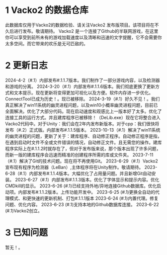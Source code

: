 # 1 Vacko2 的数据仓库
此数据库仅用于Vacko2的数据检验、请关注Vacko2 发布版项目。该项目将在不久后进行发布。敬请期待。
Vacko2 是一个连接了Github的半联网游戏，在这里你可以享受到前所未有的游戏加载速度以及清晰和迅速的文字提醒，它不会需要你太多空间。而它带来的欢乐是无可匹敌的。

# 2 更新日志
2024-4-2（#.1）内部发布#.1.1.7版本。我们制作了一部分游戏内容，以及检测器和游戏的分离。
2024-3-20（#.1）内部发布#.1.1.6版本。我们彻底更换了更新方式和文本提示。现在更新将变得更加可视化以及方便。软件内存进一步优化。ConnectTool已成为历史！。现已被移除。
2024-3-19（#.1）好久不见！。我们真正解决了win11系统的幽灵进程问题，以及win10小概率幽灵进程问题，目前已全面解决。优化了大部分代码。现在启动速度和观感比上一版本好了太多。优化了连接工具的运行方式。并且建库程序已被移除！（DeLib.exe）现在它将整合进入Vacko2代码中。对于Unity：我们会在2年内发布新版本。对于cpp：我们很快将发布（#.2）正式版。内部发布#.1.1.5版本。
2023-10-13（#.1）解决了win11系统的幽灵进程的问题，更新了关于：建库程序、自动修正程序。自动修正程序是指，在遇到启动时文件不全或文件错误的情况，自动修正文件。且无需您的操作。建库程序实际上在#.1.1.2时就存在了，但对于发布版来说，那个版本出现了许多问题，而新一版的建库程序会迅速而精准的创建程序所需的库或文件夹。
2023-7-11（#.1）解决了Git的技术问题。现在将不再使用Git。
2023-6-29（#.1）Vacko2宣布现有程序为检测器（LeBan）,主体程序将在Unity制作。敬请期待。
2023-6-28（#.1）内部发布#.1.1.4版本。大幅优化了占用量问题。并且新增Git自动安装。
2023-6-27（#.1）内部发布#.1.1.3版本。优化了字体显示和提示内容。优化CMDkill的显示。
2023-6-26 (#.1)已经支持外地/异地连接Github数据库。优化启动项。内部发布#.1.1.2版本。上传功能开发中。
2023-6-25 (#.1)更换全自动的代理模式、和更快速的更新机制、打包#.1.1.1版本
2023-6-24 (#.1)内置代理。修复问题、优化内容。
2023-6-23 (#.1)支持本地的Github数据库连接。
2023-6-22 (#.1)Vacko2创立。

# 3 已知问题
暂无！。
